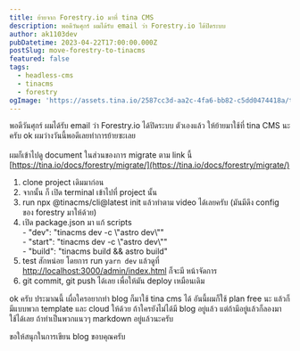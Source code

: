 ```yaml
---
title: ย้ายจาก Forestry.io มาที่ tina CMS
description: พอดีวันศุกร์ ผมได้รับ email ว่า Forestry.io ได้ปิดระบบ
author: ak1103dev
pubDatetime: 2023-04-22T17:00:00.000Z
postSlug: move-forestry-to-tinacms
featured: false
tags:
  - headless-cms
  - tinacms
  - forestry
ogImage: 'https://assets.tina.io/2587cc3d-aa2c-4fa6-bb82-c5dd0474418a/tina-cms.png'
---
```


พอดีวันศุกร์ ผมได้รับ email ว่า Forestry.io ได้ปิดระบบ ตัวเองแล้ว ให้ย้ายมาใช้ที่ tina CMS นะครับ ok ผมว่างวันนี้พอดีเลยทำการย้ายซะเลย\
\
ผมก็เข้าไปดู document ในส่วนของการ migrate ตาม link นี้ [https://tina.io/docs/forestry/migrate/](https://tina.io/docs/forestry/migrate/)

1. clone project เดิมมาก่อน
2. จากนั้น ก็ เปิด terminal เข้าไปที่ project นั้น
3. run npx @tinacms/cli@latest init แล้วทำตาม video ได้เลยครับ (มันมีดึง config ของ forestry มาให้ด้วย)
4. เปิด package.json มา แก้ scripts\
   \- "dev": "tinacms dev -c \\"astro dev\\""\
   \- "start": "tinacms dev -c \\"astro dev\\""\
   \- "build": "tinacms build && astro build"
5. test สักหน่อย โดยการ run `yarn dev` แล้วดูที่ [http://localhost:3000/admin/index.html](http://localhost:3000/admin/index.html) ก็จะมี หน้าจัดการ
6. git commit, git push ได้เลย เพื่อให้มัน deploy เหมือนเดิม

ok ครับ ประมาณนี้ เผื่อใครอยากทำ blog ก็มาใช้ tina cms ได้ อันนี้ผมก็ใช้ plan free นะ แล้วก็มีแบบพวก template และ cloud ให้ด้วย ถ้าใครยังไม่ได้มี blog อยู่แล้ว แต่ถ้ามีอยู่แล้วก็ลองมาใช้ได้เลย ถ้าทำเป็นพวกแนวๆ markdown อยู่แล้วนะครับ

ขอให้สนุกในการเขียน blog ขอบคุณครับ
